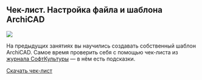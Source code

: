## Чек-лист. Настройка файла и шаблона ArchiCAD

![](/img/ARO_5/1655894782_%D0%A1%D0%BD%D0%B8%D0%BC%D0%BE%D0%BA%20%D1%8D%D0%BA%D1%80%D0%B0%D0%BD%D0%B0%202022-06-21%20%D0%B2%2000.25.02.png#rounded)


На предыдущих занятиях вы научились создавать собственный шаблон ArchiCAD. Самое время проверить себя с помощью чек-листа из [журнала СофтКультуры](https://softculture.cc/blog/entries/articles/chek-list-nastroyka-fayla-i-shablona-v-archicad) — в нём есть подсказки.

[Скачать чек-лист](https://softculture.s3.eu-central-1.amazonaws.com/static/blog/B182-chek-list-nastroyka-fayla-i-shablona-v-archicad.jpg)

